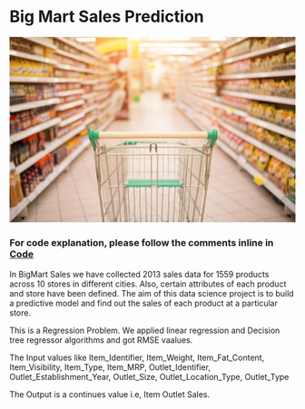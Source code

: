 # Big Mart Sales Prediction 
![](big.jpg)

### For code explanation, please follow the comments inline in [Code](https://github.com/VijithaSirra/Big_Mart_Sales_Prediction-/blob/master/BigMart_Sales_Prediction.ipynb)
In BigMart Sales we have collected 2013 sales data for 1559 products across 10 stores in different cities. Also, certain attributes of each product and store have been defined. The aim of this data science project is to build a predictive model and find out the sales of each product at a particular store.

This is a Regression Problem. We applied linear regression and Decision tree regressor algorithms and got RMSE vaalues.

The Input values like Item_Identifier,	Item_Weight,	Item_Fat_Content,	Item_Visibility,	Item_Type,	Item_MRP,	Outlet_Identifier,	Outlet_Establishment_Year,	Outlet_Size,	Outlet_Location_Type,	Outlet_Type

The Output is a continues value i.e, Item Outlet Sales.

